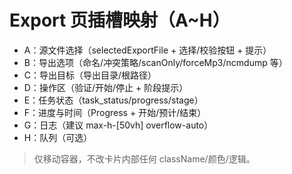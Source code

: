 # Export 页插槽映射（A~H）
- A：源文件选择（selectedExportFile + 选择/校验按钮 + 提示）
- B：导出选项（命名/冲突策略/scanOnly/forceMp3/ncmdump 等）
- C：导出目标（导出目录/根路径）
- D：操作区（验证/开始/停止 + 阶段提示）
- E：任务状态（task_status/progress/stage）
- F：进度与时间（Progress + 开始/预计/结束）
- G：日志（建议 max-h-[50vh] overflow-auto）
- H：队列（可选）

> 仅移动容器，不改卡片内部任何 className/颜色/逻辑。
